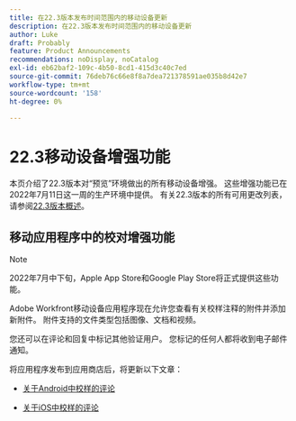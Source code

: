 ```yaml
---
title: 在22.3版本发布时间范围内的移动设备更新
description: 在22.3版本发布时间范围内的移动设备更新
author: Luke
draft: Probably
feature: Product Announcements
recommendations: noDisplay, noCatalog
exl-id: eb62baf2-109c-4b50-8cd1-415d3c40c7ed
source-git-commit: 76deb76c66e8f8a7dea721378591ae035b8d42e7
workflow-type: tm+mt
source-wordcount: '158'
ht-degree: 0%

---
```


# 22.3移动设备增强功能

本页介绍了22.3版本对“预览”环境做出的所有移动设备增强。 这些增强功能已在2022年7月11日这一周的生产环境中提供。 有关22.3版本的所有可用更改列表，请参阅[22.3版本概述](../../../product-announcements/product-releases/22.3-release-activity/22-3-release-overview.md)。

## 移动应用程序中的校对增强功能

>[!NOTE]
>
>2022年7月中下旬，Apple App Store和Google Play Store将正式提供这些功能。


Adobe Workfront移动设备应用程序现在允许您查看有关校样注释的附件并添加新附件。 附件支持的文件类型包括图像、文档和视频。

您还可以在评论和回复中标记其他验证用户。 您标记的任何人都将收到电子邮件通知。

将应用程序发布到应用商店后，将更新以下文章：

* [关于Android中校样的评论](/help/quicksilver/workfront-basics/mobile-apps/using-the-workfront-mobile-app/comment-on-proofs-android.md)

* [关于iOS中校样的评论](/help/quicksilver/workfront-basics/mobile-apps/using-the-workfront-mobile-app/comment-on-proofs-ios.md)
